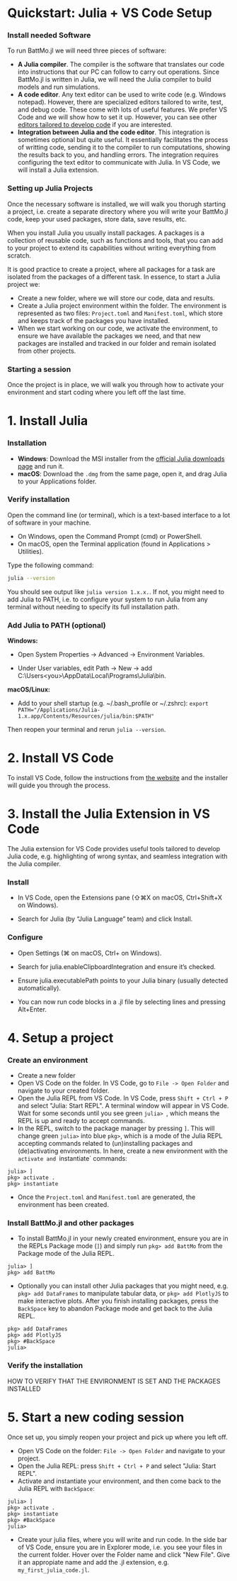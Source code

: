 # Quickstart: Julia + VS Code Setup
### Install needed Software 
To run BattMo.jl we will need three pieces of software:
* **A Julia compiler**. The compiler is the software that translates our code into instructions that our PC can follow to carry out operations. Since BattMo.jl is written in Julia, we will need the Julia compiler to build models and run simulations.
* **A code editor**. Any text editor can be used to write code (e.g. Windows notepad). However, there are specialized editors tailored to write, test, and debug code. These come with lots of useful features. We prefer VS Code and we will show how to set it up. However, you can see other [editors tailored to develop code](https://en.wikipedia.org/wiki/List_of_text_editors) if you are interested.
* **Integration between Julia and the code editor**. This integration is sometimes optional but quite useful. It essentially facilitates the process of writting code, sending it to the compiler to run computations, showing the results back to you, and handling errors. The integration requires configuring the text editor to communicate with Julia. In VS Code, we will install a Julia extension.

### Setting up Julia Projects
Once the necessary software is installed, we will walk you thorugh starting a project, i.e. create a separate directory where you will write your BattMo.jl code, keep your used packages, store data, save results, etc. 

When you install Julia you usually install packages. A packages is a collection of reusable code, such as functions and tools, that you can add to your project to extend its capabilities without writing everything from scratch.   

It is good practice to create a project, where all packages for a task are isolated from the packages of a different task. In essence, to start a Julia project we:
* Create a new folder, where we will store our code, data and results.
* Create a Julia project environment within the folder. The environment is represented as two files: `Project.toml` and `Manifest.toml`, which store and keeps track of the packages you have installed.
* When we start working on our code, we activate the environment, to ensure we have available the packages we need, and that new packages are installed and tracked in our folder and remain isolated from other projects.

### Starting a session
Once the project is in place, we will walk you through how to activate your environment and start coding where you left off the last time.


# 1. Install Julia
### Installation  
   - **Windows**: Download the MSI installer from the [official Julia downloads page](https://julialang.org/downloads/) and run it.  
   - **macOS**: Download the `.dmg` from the same page, open it, and drag Julia to your Applications folder.

### Verify installation 
Open the command line (or terminal), which is a text-based interface to a lot of software in your machine.   
* On Windows, open the Command Prompt (cmd) or PowerShell.
* On macOS, open the Terminal application (found in Applications > Utilities).

Type the following command:
   ```bash
   julia --version
   ```
You should see output like `julia version 1.x.x.`. If not, you might need to add Julia to PATH, i.e. to configure your system to run Julia from any terminal without needing to specify its full installation path.

### Add Julia to PATH (optional)
**Windows:**

* Open System Properties → Advanced → Environment Variables.

* Under User variables, edit Path → New → add C:\Users\<you>\AppData\Local\Programs\Julia\bin.

**macOS/Linux:**
* Add to your shell startup (e.g. ~/.bash_profile or ~/.zshrc):
`export PATH="/Applications/Julia-1.x.app/Contents/Resources/julia/bin:$PATH"
`  

Then reopen your terminal and rerun `julia --version`.

# 2. Install VS Code
To install VS Code, follow the instructions from [the website](https://code.visualstudio.com/download) and the installer will guide you through the process.

# 3. Install the Julia Extension in VS Code
The Julia extension for VS Code provides useful tools tailored to develop Julia code, e.g. highlighting of wrong syntax, and seamless integration with the Julia compiler.
### Install
* In VS Code, open the Extensions pane (⇧⌘X on macOS, Ctrl+Shift+X on Windows).

* Search for Julia (by “Julia Language” team) and click Install.

### Configure
* Open Settings (⌘ on macOS, Ctrl+ on Windows).

* Search for julia.enableClipboardIntegration and ensure it’s checked.

* Ensure julia.executablePath points to your Julia binary (usually detected automatically).

* You can now run code blocks in a .jl file by selecting lines and pressing Alt+Enter.

# 4. Setup a project

### Create an environment
* Create a new folder
* Open VS Code on the folder. In VS Code, go to `File -> Open Folder` and navigate to your created folder.
* Open the Julia REPL from VS Code. In VS Code, press `Shift + Ctrl + P` and select "Julia: Start REPL". A terminal window will appear in VS Code. Wait for some seconds until you see green `julia> `, which means the REPL is up and ready to accept commands.
* In the REPL, switch to the package manager by pressing `]`. This will change green `julia>` into blue `pkg>`, which is a mode of the Julia REPL accepting commands related to (un)installing packages and (de)activating environments. In here, create a new environment with the `activate and `instantiate` commands:
```
julia> ]
pkg> activate .
pkg> instantiate
```
* Once the `Project.toml` and `Manifest.toml` are generated, the environment has been created.

### Install BattMo.jl and other packages
* To install BattMo.jl in your newly created environment, ensure you are in the REPLs Package mode (`]`) and simply run `pkg> add BattMo` from the Package mode of the Julia REPL.
```
julia> ]
pkg> add BattMo
```
* Optionally you can install other Julia packages that you might need, e.g. `pkg> add DataFrames` to manipulate tabular data, or `pkg> add PlotlyJS` to make interactive plots. After you finish installing packages, press the `BackSpace` key to abandon Package mode and get back to the Julia REPL.
```
pkg> add DataFrames
pkg> add PlotlyJS
pkg> #BackSpace
julia>
```

### Verify the installation
HOW TO VERIFY THAT THE ENVIRONMENT IS SET AND THE PACKAGES INSTALLED

# 5. Start a new coding session
Once set up, you simply reopen your project and pick up where you left off.
* Open VS Code on the folder: `File -> Open Folder` and navigate to your project.
* Open the Julia REPL: press `Shift + Ctrl + P` and select "Julia: Start REPL".
* Activate and instantiate your environment, and then come back to the Julia REPL with `BackSpace`:
```
julia> ]
pkg> activate .
pkg> instantiate
pkg> #BackSpace
julia>
```
* Create your julia files, where you will write and run code. In the side bar of VS Code, ensure you are in Explorer mode, i.e. you see your files in the current folder. Hover over the Folder name and click "New File". Give it an appropiate name and add the .jl extension, e.g. `my_first_julia_code.jl`.
